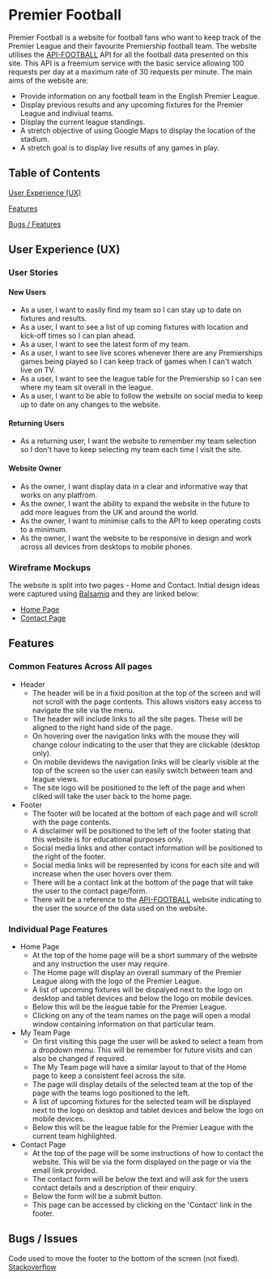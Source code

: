 # Premier Football

Premier Football is a website for football fans who want to keep track of the Premier League and their favourite Premiership football team. The website utilises the [API-FOOTBALL](https://rapidapi.com/api-sports/api/api-football) 
API for all the football data presented on this site. This API is a freemium service with the basic service allowing 100 requests per day at a maximum rate of 30 requests per minute.
The main aims of the website are:
* Provide information on any football team in the English Premier League.
* Display previous results and any upcoming fixtures for the Premier League and indiviual teams.
* Display the current league standings.
* A stretch objective of using Google Maps to display the location of the stadium.
* A stretch goal is to display live results of any games in play.

## Table of Contents

[User Experience (UX)](#userexperience)

[Features](#features)

[Bugs / Features](#bugs)

<a name="userexperience"></a>
## User Experience (UX)

### User Stories
#### New Users
* As a user, I want to easily find my team so I can stay up to date on fixtures and results.
* As a user, I want to see a list of up coming fixtures with location and kick-off times so I can plan ahead.
* As a user, I want to see the latest form of my team.
* As a user, I want to see live scores whenever there are any Premierships games being played so I can keep track of games when I can't watch live on TV.
* As a user, I want to see the league table for the Premiership so I can see where my team sit overall in the league.
* As a user, I want to be able to follow the website on social media to keep up to date on any changes to the website.
#### Returning Users
* As a returning user, I want the website to remember my team selection so I don't have to keep selecting my team each time I visit the site.
#### Website Owner
* As the owner, I want display data in a clear and informative way that works on any platfrom.
* As the owner, I want the ability to expand the website in the future to add more leagues from the UK and around the world.
* As the owner, I want to minimise calls to the API to keep operating costs to a minimum.
* As the owner, I want the website to be responsive in design and work across all devices from desktops to mobile phones.

### Wireframe Mockups

The website is split into two pages - Home and Contact. Initial design ideas were captured using [Balsamiq](https://balsamiq.com/) and they are linked below:

* [Home Page](/assets/wireframes/HomePage.png)
* [Contact Page](/assets/wireframes/ContactPage.png)

<a name="features"></a>
## Features

### Common Features Across All pages
* Header
    * The header will be in a fixid position at the top of the screen and will not scroll with the page contents. This allows visitors easy access to navigate the site via the menu.
    * The header will include links to all the site pages. These will be aligned to the right hand side of the page.
    * On hovering over the navigation links with the mouse they will change colour indicating to the user that they are clickable (desktop only).
    * On mobile devidews the navigation links will be clearly visible at the top of the screen so the user can easily switch between team and league views.
    * The site logo will be positioned to the left of the page and when cliked will take the user back to the home page.
* Footer
    * The footer will be located at the bottom of each page and will scroll with the page contents.
    * A disclaimer will be positioned to the left of the footer stating that this website is for educational purposes only.
    * Social media links and other contact information will be positioned to the right of the footer.
    * Social media links will be represented by icons for each site and will increase when the user hovers over them.
    * There will be a contact link at the bottom of the page that will take the user to the contact page/form.
    * There will be a reference to the [API-FOOTBALL](https://rapidapi.com/api-sports/api/api-football) website indicating to the user the source of the data used on the website.

### Individual Page Features
* Home Page
    * At the top of the home page will be a short summary of the website and any instruction the user may require.
    * The Home page will display an overall summary of the Premier League along with the logo of the Premier League.
    * A list of upcoming fixtures will be dispalyed next to the logo on desktop and tablet devices and below the logo on mobile devices.
    * Below this will be the league table for the Premier League.
    * Clicking on any of the team names on the page will open a modal window containing information on that particular team.
* My Team Page
    * On first visiting this page the user will be asked to select a team from a dropdown menu. This will be remember for future visits and can also be changed if required.
    * The My Team page will have a similar layout to that of the Home page to keep a consistent feel across the site.
    * The page will display details of the selected team at the top of the page with the teams logo positioned to the left. 
    * A list of upcoming fixtures for the selected team will be displayed next to the logo on desktop and tablet devices and below the logo on mobile devices.
    * Below this will be the league table for the Premier League with the current team highlighted.
* Contact Page
    * At the top of the page will be some instructions of how to contact the website. This will be via the form displayed on the page or via the email link provided.
    * The contact form will be below the text and will ask for the users contact details and a description of their enquiry.
    * Below the form will be a submit button.
    * This page can  be accessed by clicking on the 'Contact' link in the footer.

<a name="bugs"></a>
## Bugs / Issues
Code used to move the footer to the bottom of the screen (not fixed).
[Stackoverflow](https://stackoverflow.com/questions/40853952/bootstrap-footer-at-the-bottom-of-the-page/40854221)